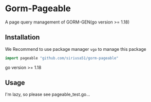 # Gorm-Pageable

A page query management of GORM-GEN(go version >= 1.18)

## Installation

We Recommend to use package manager `vgo` to manage this package

```go
import pageable "github.com/siriusa51/gorm-pageable"
```

go version >= 1.18 

## Usage

I'm lazy, so please see pageable_test.go...


